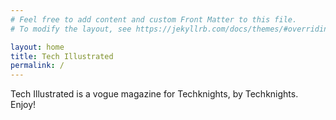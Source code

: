 ```yaml
---
# Feel free to add content and custom Front Matter to this file.
# To modify the layout, see https://jekyllrb.com/docs/themes/#overriding-theme-defaults

layout: home
title: Tech Illustrated
permalink: /
---
```


Tech Illustrated is a vogue magazine for Techknights, by Techknights. Enjoy!